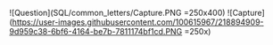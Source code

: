 ![Question](SQL/common_letters/Capture.PNG =250x400)
![Capture](https://user-images.githubusercontent.com/100615967/218894909-9d959c38-6bf6-4164-be7b-7811174bf1cd.PNG =250x)
